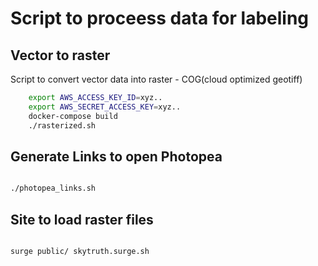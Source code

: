# Script to proceess data for labeling

## Vector to raster

Script to convert vector data into raster - COG(cloud optimized geotiff)

```sh
    export AWS_ACCESS_KEY_ID=xyz..
    export AWS_SECRET_ACCESS_KEY=xyz..
    docker-compose build
    ./rasterized.sh
```

## Generate Links to open Photopea

```sh

./photopea_links.sh

```

## Site to load raster files

```sh

surge public/ skytruth.surge.sh

```
